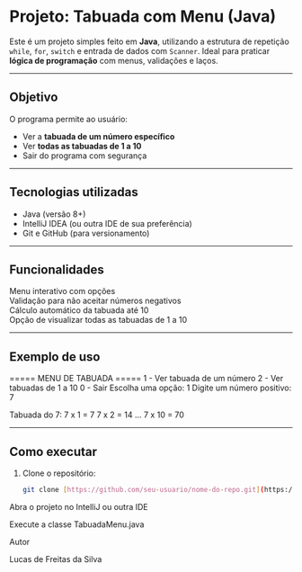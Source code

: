 #  Projeto: Tabuada com Menu (Java)

Este é um projeto simples feito em **Java**, utilizando a estrutura de repetição `while`, `for`, `switch` e entrada de dados com `Scanner`. Ideal para praticar **lógica de programação** com menus, validações e laços.

---

##  Objetivo

O programa permite ao usuário:

- Ver a **tabuada de um número específico**
- Ver **todas as tabuadas de 1 a 10**
- Sair do programa com segurança

---

##  Tecnologias utilizadas

- Java (versão 8+)
- IntelliJ IDEA (ou outra IDE de sua preferência)
- Git e GitHub (para versionamento)

---

##  Funcionalidades

 Menu interativo com opções  
 Validação para não aceitar números negativos  
 Cálculo automático da tabuada até 10  
 Opção de visualizar todas as tabuadas de 1 a 10

---

##  Exemplo de uso

===== MENU DE TABUADA ===== 1 - Ver tabuada de um número 2 - Ver tabuadas de 1 a 10 0 - Sair Escolha uma opção: 1 Digite um número positivo: 7

Tabuada do 7: 7 x 1 = 7 7 x 2 = 14 ... 7 x 10 = 70


---

##  Como executar

1. Clone o repositório:
   ```bash
   git clone [https://github.com/seu-usuario/nome-do-repo.git](https://github.com/LuckProgramGit/Tabuadas.git)
Abra o projeto no IntelliJ ou outra IDE

Execute a classe TabuadaMenu.java

Autor

Lucas de Freitas da Silva
